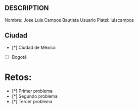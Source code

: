 ## DESCRIPTION

Nombre: Jose Luis Campos Bautista 
Usuario Platzi: luiscampos

## Ciudad
- [*] Ciudad de México
- [ ] Bogotá

# Retos:
  - [*] Primer problema
  - [*] Segundo problema
  - [*] Tercer problema

